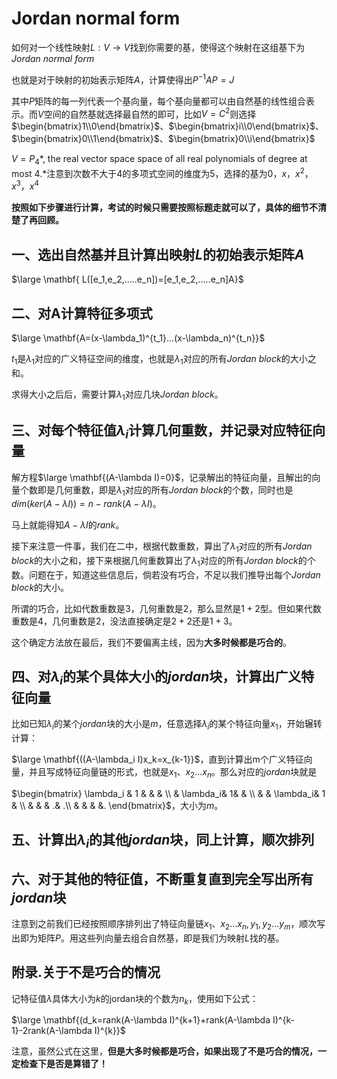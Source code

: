# Jordan normal  form

如何对一个线性映射$L:V\to V$找到你需要的基，使得这个映射在这组基下为*Jordan normal form*

也就是对于映射的初始表示矩阵$A$，计算使得出$P^{-1}AP=J$

其中$P$矩阵的每一列代表一个基向量，每个基向量都可以由自然基的线性组合表示。而$V$空间的自然基就选择最自然的即可，比如$V=C^2$则选择$\begin{bmatrix}1\\0\end{bmatrix}$、$\begin{bmatrix}i\\0\end{bmatrix}$、$\begin{bmatrix}0\\1\end{bmatrix}$、$\begin{bmatrix}0\\i\end{bmatrix}$

$V = P_4$*, the real vector space space of all real polynomials of degree at most 4.*注意到次数不大于4的多项式空间的维度为5，选择的基为$0，x，x^2，x^3，x^4$



**按照如下步骤进行计算，考试的时候只需要按照标题走就可以了，具体的细节不清楚了再回顾。**

## 一、选出自然基并且计算出映射$L$的初始表示矩阵$A$

$\large \mathbf{ L([e_1,e_2,…..e_n])=[e_1,e_2,…..e_n]A}$



## 二、对A计算特征多项式

$\large \mathbf{A=(x-\lambda_1)^{t_1}...(x-\lambda_n)^{t_n}}$

$t_1$是$\lambda_1$对应的广义特征空间的维度，也就是$\lambda_1$对应的所有*Jordan block*的大小之和。

求得大小之后后，需要计算$\lambda_1$对应几块*Jordan block*。



## 三、对每个特征值$\lambda_i$计算几何重数，并记录对应特征向量

解方程$\large \mathbf{(A-\lambda I)=0}$，记录解出的特征向量，且解出的向量个数即是几何重数，即是$\lambda_1$对应的所有*Jordan block*的个数，同时也是$dim(ker(A-\lambda I))=n-rank(A-\lambda I)$。

马上就能得知$A-\lambda I$的$rank$。

接下来注意一件事，我们在二中，根据代数重数，算出了$\lambda_1$对应的所有*Jordan block*的大小之和，接下来根据几何重数算出了$\lambda_1$对应的所有*Jordan block*的个数。问题在于，知道这些信息后，倘若没有巧合，不足以我们推导出每个*Jordan block*的大小。

所谓的巧合，比如代数重数是3，几何重数是2，那么显然是$1+2$型。但如果代数重数是4，几何重数是2，没法直接确定是$2+2$还是$1+3$。

这个确定方法放在最后，我们不要偏离主线，因为**大多时候都是巧合的**。



## 四、对$\lambda_i$的某个具体大小的$jordan$块，计算出广义特征向量

比如已知$\lambda_i$的某个$jordan$块的大小是$m$，任意选择$\lambda_i$的某个特征向量$x_1$，开始辗转计算：

$\large \mathbf{((A-\lambda_i I)x_k=x_{k-1}}$，直到计算出m个广义特征向量，并且写成特征向量链的形式，也就是$x_1、x_2...x_n$。那么对应的$jordan$块就是

$\begin{bmatrix}
 \lambda_i & 1 &  &  & \\
  &  \lambda_i&  1&  & \\
  &  &  \lambda_i& 1 & \\
  &  &  &  .& .\\
  &  &  &  &.
\end{bmatrix}$，大小为$m$。



## 五、计算出$\lambda_i$的其他$jordan$块，同上计算，顺次排列



## 六、对于其他的特征值，不断重复直到完全写出所有$jordan$块

注意到之前我们已经按照顺序排列出了特征向量链$x_1、x_2...x_n,y_1,y_2...y_m$，顺次写出即为矩阵$P$。用这些列向量去组合自然基，即是我们为映射$L$找的基。



## 附录.关于不是巧合的情况

记特征值$\lambda$具体大小为$k$的jordan块的个数为$n_k$，使用如下公式：

$\large \mathbf{(d_k=rank(A-\lambda I)^{k+1}+rank(A-\lambda I)^{k-1}-2rank(A-\lambda I)^{k}}$

注意，虽然公式在这里，**但是大多时候都是巧合，如果出现了不是巧合的情况，一定检查下是否是算错了！**

